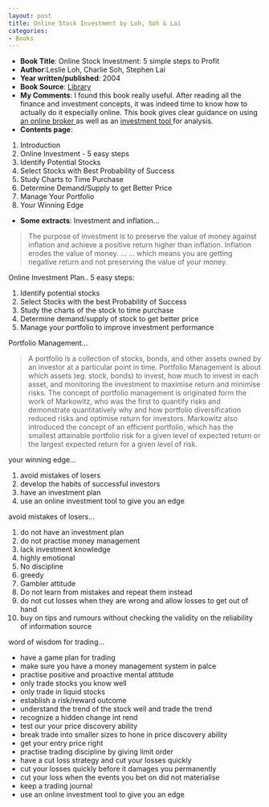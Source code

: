 ```yaml
---
layout: post
title: Online Stock Investment by Loh, Soh & Lai
categories:
- Books
---
```


- **Book Title**: Online Stock Investment: 5 simple steps to Profit
- **Author**:Leslie Loh, Charlie Soh, Stephen Lai
- **Year written/published**: 2004
- **Book Source**: [Library](http://vistaweb.nlb.gov.sg/cgi-bin/cw_cgi?fullRecord+15382+3002+12328296+2+0)
- **My Comments**: I found this book really useful. After reading all the finance and investment concepts, it was indeed time to know how to actually do it especially online. This book gives clear guidance on using [an online broker ](http://www.thenextview.com/03_01.htm)as well as an [investment tool ](http://www.thenextview.com/03_01.htm)for analysis.
- **Contents page**:

1. Introduction
2. Online Investment - 5 easy steps
3. Identify Potential Stocks
4. Select Stocks with Best Probability of Success
5. Study Charts to Time Purchase
6. Determine Demand/Supply to get Better Price
7. Manage Your Portfolio
8. Your Winning Edge


- **Some extracts**: Investment and inflation...

> The purpose of investment is to preserve the value of money against inflation and achieve a positive return higher than inflation. Inflation erodes the value of money. ... ... which means you are getting negative return and not preserving the value of your money.

Online Investment Plan.. 5 easy steps:

1. Identify potential stocks
2. Select Stocks with the best Probability of Success
3. Study the charts of the stock to time purchase
4. Determine demand/supply of stock to get better price
5. Manage your portfolio to improve investment performance

Portfolio Management...

> A portfolio is a collection of stocks, bonds, and other assets owned by an investor at a particular point in time. Portfolio Management is about which assets )eg. stock, bonds) to invest, how much to invest in each asset, and monitoring the investment to maximise return and minimise risks. The concept of portfolio management is originated form the  work of Markowitz, who was the first to quantify risks and demonstrate quantitatively why and how portfolio diversification reduced risks and optimise return for investors. Markowitz also introduced the concept of an efficient portfolio, which has the smallest attainable portfolio risk for a given level of expected return or the largest expected return for a given level of risk.

your winning edge...

1. avoid mistakes of losers
2. develop the habits of successful investors
3. have an investment plan
4. use an online investment tool to give you an edge

avoid mistakes of losers...

1. do not have an investment plan
2. do not practise money management
3. lack investment knowledge
4. highly emotional
5. No discipline
6. greedy
7. Gambler attitude
8. Do not learn from mistakes and repeat them instead
9. do not cut losses when they are wrong and allow losses to get out of hand
10. buy on tips and rumours without checking the validity on the reliability of information source

word of wisdom for trading...

- have a game plan for trading
- make sure you have a money management system in palce
- practise positive and proactive mental attitude
- only trade stocks you know well
- only trade in liquid stocks
- establish a risk/reward outcome
- understand the trend of the stock well and trade the trend
- recognize a hidden change int rend
- test our your price discovery ability
- break trade into smaller sizes to hone in price discovery ability
- get your entry price right
- practise trading discipline by giving limit order
- have a cut loss strategy and cut your losses quickly
- cut your losses quickly before it damages you permanently
- cut your loss when the events you bet on did not materialise
- keep a trading journal
- use an online investment tool to give you an edge
